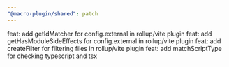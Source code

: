 ```yaml
---
"@macro-plugin/shared": patch
---
```


feat: add getIdMatcher for config.external in rollup/vite plugin
feat: add getHasModuleSideEffects for config.external in rollup/vite plugin
feat: add createFilter for filtering files in rollup/vite plugin
feat: add matchScriptType for checking typescript and tsx